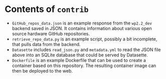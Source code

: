 # Contents of `contrib`

* `GitHub_repos_data.json` is an example response from the `wp2.2_dev` backend saved in JSON. It contains information about various open source hardware GitHub repositories.
* `retrieve_repo_data.py` is an example script, possibly a bit incomplete, that pulls data from the backend.
* `Datasette` includes `read_json.py` and `metadata.yml` to read the JSON file above into an SQLite database that could be served by Datasette.
* `Dockerfile` is an example Dockerfile that can be used to create a container based on this repository. The resulting container image can then be deployed to the web.
